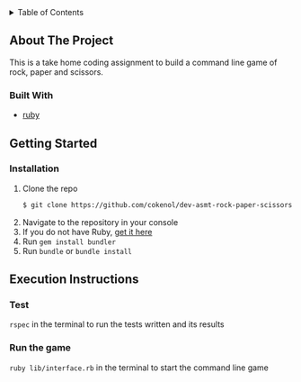 <!-- TABLE OF CONTENTS -->
<details>
  <summary>Table of Contents</summary>
  <ol>
    <li>
      <a href="#about-the-project">About The Project</a>
      <ul>
        <li><a href="#built-with">Built With</a></li>
      </ul>
    </li>
    <li>
      <a href="#getting-started">Getting Started</a>
      <ul>
        <li><a href="#installation">Installation</a></li>
      </ul>
    </li>
    <li>
      <a href="#execution-instructions">Execution Instructions</a>
      <ul>
        <li><a href="#test">Test</a></li>
        <li><a href="#run-the-game">Run the game</a></li>
      </ul>
    </li>    
  </ol>
</details>



<!-- ABOUT THE PROJECT -->
## About The Project

This is a take home coding assignment to build a command line game of rock, paper and scissors.

<!-- <p align="right">(<a href="#top">back to top</a>)</p> -->



### Built With

* [ruby](https://www.ruby-lang.org/en/)

<!-- <p align="right">(<a href="#top">back to top</a>)</p> -->



<!-- GETTING STARTED -->
## Getting Started

### Installation

1. Clone the repo
   ```sh
   $ git clone https://github.com/cokenol/dev-asmt-rock-paper-scissors.git
   ```
2. Navigate to the repository in your console
3. If you do not have Ruby, [get it here](https://www.ruby-lang.org/en/documentation/installation/)
4. Run `gem install bundler`
5. Run `bundle` or `bundle install`

<!-- <p align="right">(<a href="#top">back to top</a>)</p> -->



<!-- Execution Instructions -->
## Execution Instructions
### Test
  `rspec` in the terminal to run the tests written and its results

### Run the game
  `ruby lib/interface.rb` in the terminal to start the command line game



<!-- <p align="right">(<a href="#top">back to top</a>)</p> -->
